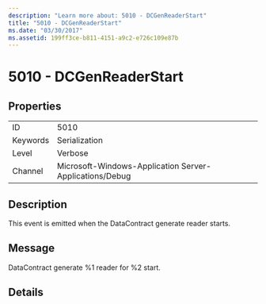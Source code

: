 ```yaml
---
description: "Learn more about: 5010 - DCGenReaderStart"
title: "5010 - DCGenReaderStart"
ms.date: "03/30/2017"
ms.assetid: 199ff3ce-b811-4151-a9c2-e726c109e87b
---
```

# 5010 - DCGenReaderStart

## Properties  
  
|||  
|-|-|  
|ID|5010|  
|Keywords|Serialization|  
|Level|Verbose|  
|Channel|Microsoft-Windows-Application Server-Applications/Debug|  
  
## Description  

 This event is emitted when the DataContract generate reader starts.  
  
## Message  

 DataContract generate %1 reader for %2 start.  
  
## Details
